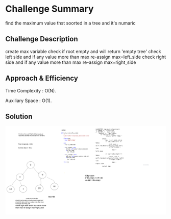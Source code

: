 # Challenge Summary
find the maximum value thst soorted in a tree and it's numaric 
## Challenge Description
create max variable 
check if root empty and will return 'empty tree'
check left side and if any value more than max re-assign max=left_side 
check right side and if any value more than max re-assign max=right_side 

## Approach & Efficiency
Time Complexity : O(N).

Auxiliary Space : O(1).
## Solution
![img](../../../assets/max.png)